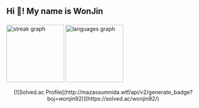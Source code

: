 <h2 align="left">Hi 👋! My name is WonJin</h2>

###

<div align="left">
  <img src="https://streak-stats.demolab.com?user=gongfour&locale=en&mode=daily&theme=dracula&hide_border=false&border_radius=5" height="150" alt="streak graph"  />
  <img src="https://github-readme-stats.vercel.app/api/top-langs?username=gongfour&locale=en&hide_title=false&layout=compact&card_width=320&langs_count=5&theme=dracula&hide_border=false" height="150" alt="languages graph"  />
</div>
<p align="center">
[![Solved.ac Profile](http://mazassumnida.wtf/api/v2/generate_badge?boj=wonjin92)](https://solved.ac/wonjin92/)
</p>
